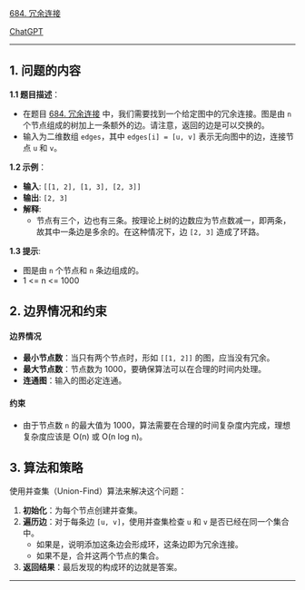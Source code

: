 [684. 冗余连接](https://leetcode.cn/problems/redundant-connection)

[ChatGPT](https://chat.openai.com/share/2577903a-4747-4fa1-9b15-4133a626d833)

---

## 1. 问题的内容
**1.1 题目描述**：
- 在题目 [684. 冗余连接](https://leetcode.cn/problems/redundant-connection) 中，我们需要找到一个给定图中的冗余连接。图是由 `n` 个节点组成的树加上一条额外的边。请注意，返回的边是可以交换的。
- 输入为二维数组 `edges`，其中 `edges[i] = [u, v]` 表示无向图中的边，连接节点 `u` 和 `v`。

**1.2 示例**：
- **输入**: `[[1, 2], [1, 3], [2, 3]]`
- **输出**: `[2, 3]`
- **解释**:
  - 节点有三个，边也有三条。按理论上树的边数应为节点数减一，即两条，故其中一条边是多余的。在这种情况下，边 `[2, 3]` 造成了环路。

**1.3 提示**:
- 图是由 `n` 个节点和 `n` 条边组成的。
- 1 <= n <= 1000

## 2. 边界情况和约束
#### 边界情况
- **最小节点数**：当只有两个节点时，形如 `[[1, 2]]` 的图，应当没有冗余。
- **最大节点数**：节点数为 1000，要确保算法可以在合理的时间内处理。
- **连通图**：输入的图必定连通。

#### 约束
- 由于节点数 `n` 的最大值为 1000，算法需要在合理的时间复杂度内完成，理想复杂度应该是 O(n) 或 O(n log n)。

## 3. 算法和策略
使用并查集（Union-Find）算法来解决这个问题：
1. **初始化**：为每个节点创建并查集。
2. **遍历边**：对于每条边 `[u, v]`，使用并查集检查 `u` 和 `v` 是否已经在同一个集合中。
   - 如果是，说明添加这条边会形成环，这条边即为冗余连接。
   - 如果不是，合并这两个节点的集合。
3. **返回结果**：最后发现的构成环的边就是答案。

---